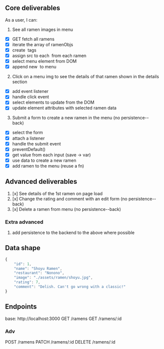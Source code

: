 ## Core deliverables
As a user, I can:
1. See all ramen images in menu
 - [x] GET fetch all ramens
 - [x] iterate the array of ramenObjs
 - [x] create <img> tags
 - [x] assign src to each <img> from each ramen
 - [x] select menu element from DOM
 - [x] append new <img> to menu
2. Click on a menu img to see the details of that ramen shown in the details section
  - [x] add event listener
  - [x] handle click event
  - [x] select elements to update from the DOM
  - [x] update element attributes with selected ramen data
3. Submit a form to create a new ramen in the menu (no persistence--back)
  - [x] select the form
  - [x] attach a listener
  - [x] handle the submit event
  - [x] preventDefault()
  - [x] get value from each input (save -> var)
  - [x] use data to create a new ramen
  - [x] add ramen to the menu (reuse a fn)

## Advanced deliverables
1. [x] See details of the 1st ramen on page load
2. [x] Change the rating and comment with an edit form (no persistence--back)
3. [x] Delete a ramen from menu (no persistence--back)

### Extra advanced
1. add persistence to the backend to the above where possible

## Data shape
```javascript
{
    "id": 1,
    "name": "Shoyu Ramen",
    "restaurant": "Nonono",
    "image": "./assets/ramen/shoyu.jpg",
    "rating": 7,
    "comment": "Delish. Can't go wrong with a classic!"
}
```

## Endpoints
base: http://localhost:3000
GET /ramens
GET /ramens/:id

### Adv
POST /ramens
PATCH /ramens/:id
DELETE /ramens/:id